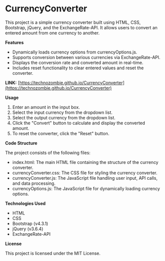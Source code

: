# CurrencyConverter
This project is a simple currency converter built using HTML, CSS, Bootstrap, jQuery, and the ExchangeRate-API. It allows users to convert an entered amount from one currency to another.

**Features**
- Dynamically loads currency options from currencyOptions.js.
- Supports conversion between various currencies via ExchangeRate-API.
- Displays the conversion rate and converted amount in real-time.
- Includes reset functionality to clear entered values and reset the converter.

**LINK:** [https://technozombie.github.io/CurrencyConverter](https://technozombie.github.io/CurrencyConverter)

**Usage**
1. Enter an amount in the input box.
2. Select the input currency from the dropdown list.
3. Select the output currency from the dropdown list.
4. Click the "Convert" button to calculate and display the converted amount.
5. To reset the converter, click the "Reset" button.

**Code Structure**

The project consists of the following files:

- index.html: The main HTML file containing the structure of the currency converter.
- currencyConverter.css: The CSS file for styling the currency converter.
- currencyConverter.js: The JavaScript file handling user input, API calls, and data processing.
- currencyOptions.js: The JavaScript file for dynamically loading currency options.

**Technologies Used**
- HTML
- CSS
- Bootstrap (v4.3.1)
- jQuery (v3.6.4)
- ExchangeRate-API

**License**

This project is licensed under the MIT License.
